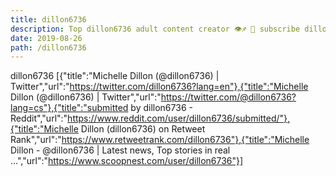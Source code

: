 ```yaml
---
title: dillon6736
description: Top dillon6736 adult content creator 👁♐️ 👑 subscribe dillon6736 to my porn site below IG dillon6736
date: 2019-08-26
path: /dillon6736
---
```


dillon6736
[{"title":"Michelle Dillon (@dillon6736) | Twitter","url":"https://twitter.com/dillon6736?lang=en"},{"title":"Michelle Dillon (@dillon6736) | Twitter","url":"https://twitter.com/@dillon6736?lang=cs"},{"title":"submitted by dillon6736 - Reddit","url":"https://www.reddit.com/user/dillon6736/submitted/"},{"title":"Michelle Dillon (dillon6736) on Retweet Rank","url":"https://www.retweetrank.com/dillon6736"},{"title":"Michelle Dillon - @dillon6736 | Latest news, Top stories in real ...","url":"https://www.scoopnest.com/user/dillon6736"}]

